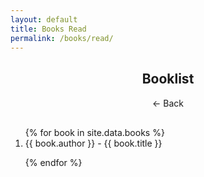 ```yaml
---
layout: default
title: Books Read
permalink: /books/read/
---
```

<div style="margin: 30px; text-align: center;">
<h2>Booklist</h2>

<a href="/books" style="text-decoration: none">&larr; Back</a>
</div>
<div id="centerpara">
<ol>
{% for book in site.data.books %}

<li>{{ book.author }} - {{ book.title }}</li>

{% endfor %}
</ol>
</div>
